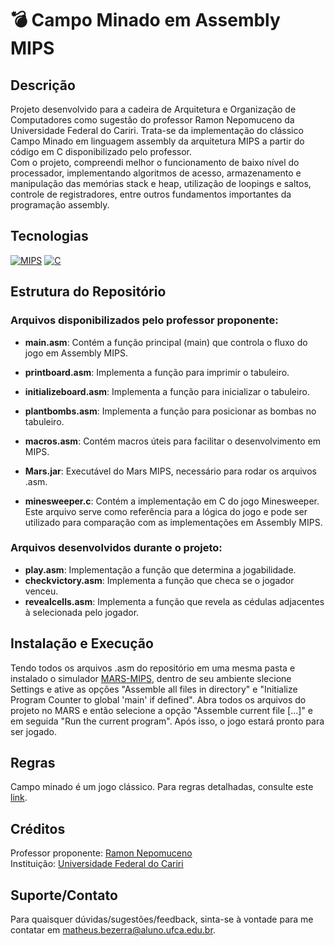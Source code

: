 # 💣 Campo Minado em Assembly MIPS

## Descrição
Projeto desenvolvido para a cadeira de Arquitetura e Organização de Computadores como sugestão do professor Ramon Nepomuceno da Universidade Federal do Cariri. Trata-se da implementação do clássico Campo Minado em linguagem assembly da arquitetura MIPS a partir do código em C disponibilizado pelo professor.  
Com o projeto, compreendi melhor o funcionamento de baixo nível do processador, implementando algoritmos de acesso, armazenamento e manipulação das memórias stack e heap, utilização de loopings e saltos, controle de registradores, entre outros fundamentos importantes da programação assembly.

## Tecnologias
[![MIPS](https://custom-icon-badges.demolab.com/badge/MARS--MIPS-000?style=for-the-badge&logo=mars-mips)]()
[![C](https://shields.io/badge/Linguagem_C-000?style=for-the-badge&logo=c)]()

## Estrutura do Repositório

### Arquivos disponibilizados pelo professor proponente:
- **main.asm**: Contém a função principal (main) que controla o fluxo do jogo em Assembly MIPS.
- **printboard.asm**: Implementa a função para imprimir o tabuleiro.
- **initializeboard.asm**: Implementa a função para inicializar o tabuleiro.
- **plantbombs.asm**: Implementa a função para posicionar as bombas no tabuleiro.
- **macros.asm**: Contém macros úteis para facilitar o desenvolvimento em MIPS.
- **Mars.jar**: Executável do Mars MIPS, necessário para rodar os arquivos .asm.

- **minesweeper.c**: Contém a implementação em C do jogo Minesweeper. Este arquivo serve como referência para a lógica do jogo e pode ser utilizado para comparação com as implementações em Assembly MIPS.

### Arquivos desenvolvidos durante o projeto:
- **play.asm**: Implementação a função que determina a jogabilidade.
- **checkvictory.asm**: Implementa a função que checa se o jogador venceu.
- **revealcells.asm**: Implementa a função que revela as cédulas adjacentes à selecionada pelo jogador.

## Instalação e Execução
Tendo todos os arquivos .asm do repositório em uma mesma pasta e instalado o simulador [MARS-MIPS](https://courses.missouristate.edu/kenvollmar/mars/), dentro de seu ambiente slecione Settings e ative as opções "Assemble all files in directory" e "Initialize Program Counter to global 'main' if defined".
Abra todos os arquivos do projeto no MARS e então selecione a opção "Assemble current file [...]" e em seguida "Run the current program". Após isso, o jogo estará pronto para ser jogado.

## Regras
Campo minado é um jogo clássico. Para regras detalhadas, consulte este [link](https://pt.wikipedia.org/wiki/Campo_minado).

## Créditos
Professor proponente: [Ramon Nepomuceno](mailto:ramon.nepomuceno@ufca.edu.br) </br>
Instituição: [Universidade Federal do Cariri](https://www.ufca.edu.br)

## Suporte/Contato
Para quaisquer dúvidas/sugestões/feedback, sinta-se à vontade para me contatar em matheus.bezerra@aluno.ufca.edu.br.
